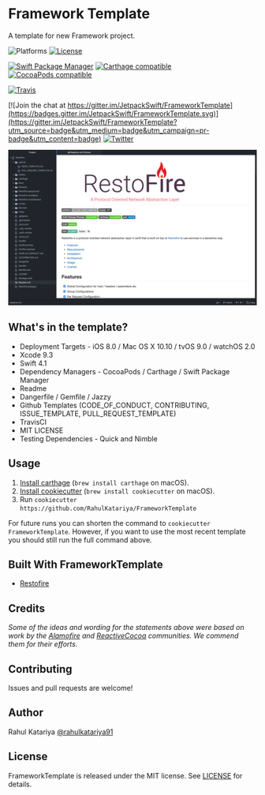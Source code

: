 # Framework Template

A template for new Framework project.

![Platforms](https://img.shields.io/cocoapods/p/Restofire.svg)
[![License](https://img.shields.io/cocoapods/l/Restofire.svg)](https://raw.githubusercontent.com/JetpackSwift/FrameworkTemplate/master/LICENSE)

[![Swift Package Manager](https://img.shields.io/badge/Swift%20Package%20Manager-compatible-brightgreen.svg)](https://github.com/apple/swift-package-manager)
[![Carthage compatible](https://img.shields.io/badge/Carthage-compatible-4BC51D.svg?style=flat)](https://github.com/Carthage/Carthage)
[![CocoaPods compatible](https://img.shields.io/badge/CocoaPods-compatible-4BC51D.svg?style=flat)](https://github.com/CocoaPods/CocoaPods)

[![Travis](https://img.shields.io/travis/JetpackSwift/FrameworkTemplate/master.svg)](https://travis-ci.org/JetpackSwift/FrameworkTemplate/branches)

[![Join the chat at https://gitter.im/JetpackSwift/FrameworkTemplate](https://badges.gitter.im/JetpackSwift/FrameworkTemplate.svg)](https://gitter.im/JetpackSwift/FrameworkTemplate?utm_source=badge&utm_medium=badge&utm_campaign=pr-badge&utm_content=badge)
[![Twitter](https://img.shields.io/twitter/follow/rahulkatariya91.svg?style=social&label=Follow)](https://twitter.com/rahulkatariya91)

![Template](Assets/Restofire.png)

## What's in the template?

- Deployment Targets - iOS 8.0 / Mac OS X 10.10 / tvOS 9.0 / watchOS 2.0
- Xcode 9.3
- Swift 4.1
- Dependency Managers - CocoaPods / Carthage / Swift Package Manager
- Readme
- Dangerfile / Gemfile / Jazzy
- Github Templates (CODE_OF_CONDUCT, CONTRIBUTING, ISSUE_TEMPLATE, PULL_REQUEST_TEMPLATE)
- TravisCI
- MIT LICENSE
- Testing Dependencies - Quick and Nimble

## Usage


1. [Install carthage][carthage] (`brew install carthage` on
   macOS).
2. [Install cookiecutter][cookiecutter] (`brew install cookiecutter` on
   macOS).
3. Run `cookiecutter https://github.com/RahulKatariya/FrameworkTemplate`

[carthage]: https://github.com/Carthage/Carthage
[cookiecutter]: http://cookiecutter.readthedocs.org/en/latest/installation.html

For future runs you can shorten the command to `cookiecutter FrameworkTemplate`.
However, if you want to use the most recent template you should still run the full command above.

## Built With FrameworkTemplate

- [Restofire](http://github.com/Restofire/Restofire)

## Credits

*Some of the ideas and wording for the statements above were based on work by the [Alamofire](https://github.com/Alamofire/Alamofire) and [ReactiveCocoa](https://github.com/ReactiveCocoa/ReactiveCocoa) communities. We commend them for their efforts.*

## Contributing

Issues and pull requests are welcome!

## Author

Rahul Katariya [@rahulkatariya91](https://twitter.com/rahulkatariya91)

## License

FrameworkTemplate is released under the MIT license. See [LICENSE](https://github.com/RahulKatariya/FrameworkTemplate/blob/master/LICENSE) for details.
